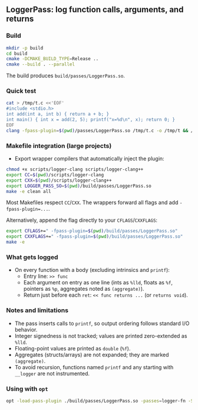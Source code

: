 ## LoggerPass: log function calls, arguments, and returns

### Build

```bash
mkdir -p build
cd build
cmake -DCMAKE_BUILD_TYPE=Release ..
cmake --build . --parallel
```

The build produces `build/passes/LoggerPass.so`.

### Quick test

```bash
cat > /tmp/t.c <<'EOF'
#include <stdio.h>
int add(int a, int b) { return a + b; }
int main() { int x = add(2, 5); printf("x=%d\n", x); return 0; }
EOF
clang -fpass-plugin=$(pwd)/passes/LoggerPass.so /tmp/t.c -o /tmp/t && /tmp/t
```

### Makefile integration (large projects)

- Export wrapper compilers that automatically inject the plugin:

```bash
chmod +x scripts/logger-clang scripts/logger-clang++
export CC=$(pwd)/scripts/logger-clang
export CXX=$(pwd)/scripts/logger-clang++
export LOGGER_PASS_SO=$(pwd)/build/passes/LoggerPass.so
make -e clean all
```

Most Makefiles respect `CC`/`CXX`. The wrappers forward all flags and add `-fpass-plugin=...`.

Alternatively, append the flag directly to your `CFLAGS`/`CXXFLAGS`:

```bash
export CFLAGS+=" -fpass-plugin=$(pwd)/build/passes/LoggerPass.so"
export CXXFLAGS+=" -fpass-plugin=$(pwd)/build/passes/LoggerPass.so"
make -e
```

### What gets logged

- On every function with a body (excluding intrinsics and `printf`):
  - Entry line: `>> func`
  - Each argument on entry as one line (ints as `%lld`, floats as `%f`, pointers as `%p`, aggregates noted as `(aggregate)`).
  - Return just before each `ret`: `<< func returns ...` (or `returns void`).

### Notes and limitations

- The pass inserts calls to `printf`, so output ordering follows standard I/O behavior.
- Integer signedness is not tracked; values are printed zero-extended as `%lld`.
- Floating-point values are printed as `double` (`%f`).
- Aggregates (structs/arrays) are not expanded; they are marked `(aggregate)`.
- To avoid recursion, functions named `printf` and any starting with `__logger` are not instrumented.

### Using with `opt`

```bash
opt -load-pass-plugin ./build/passes/LoggerPass.so -passes=logger-fn -S input.ll -o output.ll
```


